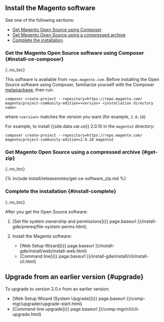

## Install the Magento software

See one of the following sections:

*	[Get Magento Open Source using Composer](#install-ce-composer)
*	[Get Magento Open Source using a compressed archive](#get-zip)
*	[Complete the installation](#install-complete)

### Get the Magento Open Source software using Composer {#install-ce-composer}
{:.no_toc}

This software is available from `repo.magento.com`. Before installing the Open Source software using Composer, familiarize yourself with the Composer [metapackage]({{page.baseurl}}/install-gde/prereq/integrator_install.html), then run:

	composer create-project --repository=https://repo.magento.com/ magento/project-community-edition=<version> <installation directory name>

where `<version>` matches the version you want (for example, `2.0.10`)

For example, to install {{site.data.var.ce}} 2.0.10 in the `magento2` directory:

	composer create-project --repository=https://repo.magento.com/ magento/project-community-edition=2.0.10 magento2

### Get Magento Open Source using a compressed archive {#get-zip}
{:.no_toc}

{% include install/releasenotes/get-ce-software_zip.md %}

### Complete the installation {#install-complete}
{:.no_toc}

After you get the Open Source software:

1.	[Set file system ownership and permissions]({{ page.baseurl }}/install-gde/prereq/file-system-perms.html).
2.	Install the Magento software:

	*	[Web Setup Wizard]({{ page.baseurl }}/install-gde/install/web/install-web.html)
	*	[Command line]({{ page.baseurl }}/install-gde/install/cli/install-cli.html)

## Upgrade from an earlier version {#upgrade}

To upgrade to version 2.0.x from an earlier version:

*	[Web Setup Wizard (System Upgrade)]({{ page.baseurl }}/comp-mgr/upgrader/upgrade-start.html)
*	[Command-line upgrade]({{ page.baseurl }}/comp-mgr/cli/cli-upgrade.html)
